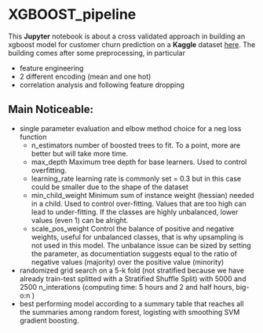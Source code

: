 # XGBOOST_pipeline
This **Jupyter** notebook is about a cross validated approach in building an xgboost model for customer churn prediction on a **Kaggle** dataset [here](https://www.kaggle.com/blastchar/telco-customer-churn).
The building comes after some preprocessing, in particular
- feature engineering
- 2 different encoding (mean and one hot)
- correlation analysis and following feature dropping

## Main Noticeable:
- single parameter evaluation and elbow method choice for a neg loss function
  - n_estimators number of boosted trees to fit. To a point, more are better but will take more time.
  - max_depth Maximum tree depth for base learners. Used to control overfitting.
  - learning_rate learning rate is commonly set = 0.3 but in this case could be smaller due to the shape of the dataset
  - min_child_weight Minimum sum of instance weight (hessian) needed in a child. Used to control over-fitting. Values that are too high can lead to under-fitting. If the classes are highly unbalanced, lower values (even 1) can be alright.
  - scale_pos_weight Control the balance of positive and negative weights, useful for unbalanced classes, that is why upsampling is not used in this model. The unbalance issue can be sized by setting the parameter, as documentiation suggests equal to the ratio of negative values (majority) over the positive value (minority)
- randomized grid search on a 5-k fold (not stratified because we have already train-test splitted with a Stratified Shuffle Split) with 5000 and 2500 n_interations (computing time: 5 hours and 2 and half hours, big-o:n )
- best performing model according to a summary table that reaches all the summaries among random forest, logisting with smoothing SVM gradient boosting.

